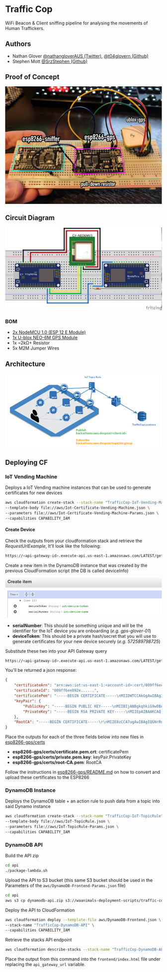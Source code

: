 # Traffic Cop

WiFi Beacon & Client sniffing pipeline for analysing the movements of Human Traffickers.

## Authors

* Nathan Glover [@nathangloverAUS (Twitter)](https://twitter.com/nathangloverAUS), [@t04glovern (Github)](https://github.com/t04glovern)
* Stephen Mott [@SrzStephen (Github)](https://github.com/SrzStephen)

## Proof of Concept

![img/poc-circuit.jpg](img/poc-circuit.jpg)

## Circuit Diagram

![circuit/circuit-diagram_bb.jpg](circuit/circuit-diagram_bb.jpg)

### BOM

* [2x NodeMCU 1.0 (ESP 12 E Module)](https://www.amazon.com/NodeMCU-ESP8266-Microcontroller-Arduino-Makerdo/dp/B07BGCF3NY)
* [1x U-blox NEO-6M GPS Module](https://core-electronics.com.au/u-blox-neo-6m-gps-module.html)
* 1x ~2kΩ+ Resistor
* 5x M2M Jumper Wires

## Architecture

![img/aws-architecture.png](img/aws-architecture.png)

## Deploying CF

### IoT Vending Machine

Deploys a IoT Vending machine instances that can be used to generate certificates for new devices

```bash
aws cloudformation create-stack --stack-name "TrafficCop-IoT-Vending-Machine" \
--template-body file://aws/Iot-Certificate-Vending-Machine.json \
--parameters file://aws/Iot-Certificate-Vending-Machine-Params.json \
--capabilities CAPABILITY_IAM
```

#### Create Device

Check the outputs from your cloudformation stack and retrieve the *RequestUrlExample*, It'll look like the following:

```bash
https://<api-gateway-id>.execute-api.us-east-1.amazonaws.com/LATEST/getcert?serialNumber=value1&deviceToken=value2
```

Create a new item in the DynamoDB instance that was created by the previous CloudFormation script (the DB is called deviceInfo)

![img/dynamodb-deviceInfo.png](img/dynamodb-deviceInfo.png)

* **serialNumber**: This should be something unique and will be the identifier for the IoT device you are onboarding (*e.g. gps-glover-01*)
* **deviceToken**: This should be a private hash/secret that you will use to generate certificates for your new device securely (*e.g. 572589798725*)

Substitute these two into your API Gateway query

```bash
https://<api-gateway-id>.execute-api.us-east-1.amazonaws.com/LATEST/getcert?serialNumber=gps-glover-01&deviceToken=572589798725
```

You'll be returned a json response:

```json
{
    "certificateArn": "arn:aws:iot:us-east-1:<account-id>:cert/009ff6ee0.........",
    "certificateId": "009ff6ee092e......",
    "certificatePem": "-----BEGIN CERTIFICATE-----\nMIIDWTCCAkGgAwIBAgIUZiIgLi......-----END CERTIFICATE-----\n",
    "keyPair": {
        "PublicKey": "-----BEGIN PUBLIC KEY-----\nMIIBIjANBgkqhkiG9w0BAQEFAAO.......-----END PUBLIC KEY-----\n",
        "PrivateKey": "-----BEGIN RSA PRIVATE KEY-----\nMIIEpAIBAAKCAQ........-----END RSA PRIVATE KEY-----\n"
    },
    "RootCA": "-----BEGIN CERTIFICATE-----\r\nMIIE0zCCA7ugAwIBAgIQGNrRniZ96Lt........-----END CERTIFICATE-----"
}
```

Place the outputs for each of the three fields below into new files in [esp8266-gps/certs](esp8266-gps/certs)

* **esp8266-gps/certs/certificate.pem.crt**: certificatePem
* **esp8266-gps/certs/private.pem.key**: keyPair.PrivateKey
* **esp8266-gps/certs/root-CA.pem**: RootCA

Follow the instructions in [esp8266-gps/README.md](esp8266-gps/README.md) on how to convert and upload these certificates to the ESP8266

### DynamoDB Instance

Deploys the DynamoDB table + an action rule to push data from a topic into said Dynamo instance

```bash
aws cloudformation create-stack --stack-name "TrafficCop-IoT-TopicRule" \
--template-body file://aws/IoT-TopicRule.json \
--parameters file://aws/IoT-TopicRule-Params.json \
--capabilities CAPABILITY_IAM
```

### DynamoDB API

Build the API zip

```bash
cd api
./package-lambda.sh
```

Upload the API to S3 bucket (this same S3 bucket should be used in the Parameters of the `aws/DynamoDB-Frontend-Params.json` file)

```bash
cd api
aws s3 cp dynamodb-api.zip s3://waanimals-deployment-scripts/traffic-cop/dynamodb-api.zip
```

Deploy the API to CloudFormation

```bash
aws cloudformation deploy --template-file aws/DynamoDB-Frontend.json \
--stack-name "TrafficCop-DynamoDB-API" \
--capabilities CAPABILITY_IAM
```

Retrieve the stacks API endpoint

```bash
aws cloudformation describe-stacks --stack-name "TrafficCop-DynamoDB-API"  --query Stacks[].Outputs[].OutputValue[] --output text
```

Place the output from this command into the `frontend/index.html` file under replacing the `api_gateway_url` variable.
